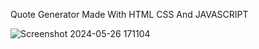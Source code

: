 Quote Generator Made With HTML CSS And JAVASCRIPT


![Screenshot 2024-05-26 171104](https://github.com/C0DEGamer/QUOTE-GENERATOR-WITH-SPEECH/assets/154326486/71994094-67a4-4ee1-b97c-55e4a1d15c1a)
